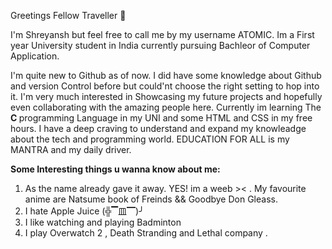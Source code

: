 Greetings Fellow Traveller 👀

I'm Shreyansh but feel free to call me by my username ATOMIC.
Im a First year University student in India currently pursuing Bachleor of Computer Application.

I'm quite new to Github as of now. I did have some knowledge about Github and version Control before but could'nt choose the right setting to hop into it.
I'm very much interested in Showcasing my future projects and hopefully even collaborating with the amazing people here.
Currently im learning The <b> C </b> programming Language in my UNI and some HTML and CSS in my free hours.
I have a deep craving to understand and expand my knowleadge about the tech and programming world.
EDUCATION FOR ALL is my MANTRA and my daily driver.


<b>Some Interesting things u wanna know about me:</b>
1) As the name already gave it away. YES! im a weeb >< . My favourite anime are  Natsume book of Freinds && Goodbye Don Gleass.
2) I hate Apple Juice (╬▔皿▔)╯
3) I like watching and playing Badminton
4) I play Overwatch 2 , Death Stranding and Lethal company .

<!---
AtomicOtaku-bit/AtomicOtaku-bit is a ✨ special ✨ repository because its `README.md` (this file) appears on your GitHub profile.
You can click the Preview link to take a look at your changes.
--->
